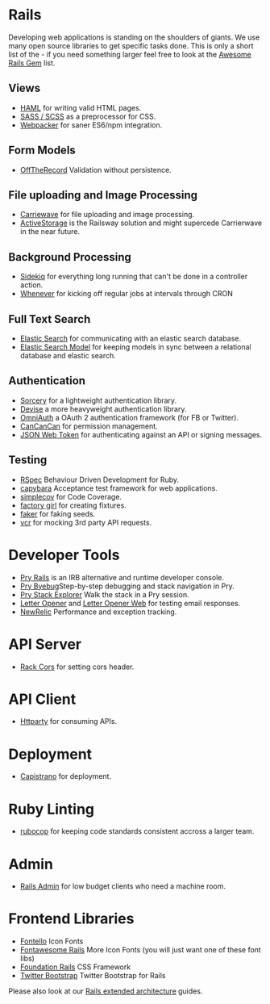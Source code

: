 # Rails

Developing web applications is standing on the shoulders of giants. We use many open source libraries to get specific tasks done. This is only a short list of the - if you need something larger feel free to look at the [Awesome Rails Gem](https://github.com/hothero/awesome-rails-gem) list.

## Views

- [HAML](http://haml.info/) for writing valid HTML pages.
- [SASS / SCSS](http://sass-lang.com/) as a preprocessor for CSS.
- [Webpacker](https://github.com/rails/webpacker) for saner ES6/npm integration.

## Form Models

- [OffTheRecord](https://gitlab.9elements.com/9elements/off_the_record) Validation without persistence.

## File uploading and Image Processing

- [Carriewave](https://github.com/carrierwaveuploader/carrierwave) for file uploading and image processing.
- [ActiveStorage](https://github.com/rails/rails/tree/master/activestorage) is the Railsway solution and might supercede Carrierwave in the near future.

## Background Processing

- [Sidekiq](https://github.com/mperham/sidekiq) for everything long running that can't be done in a controller action.
- [Whenever](https://github.com/javan/whenever) for kicking off regular jobs at intervals through CRON


## Full Text Search

- [Elastic Search](https://github.com/elastic/elasticsearch-rails) for communicating with an elastic search database.
- [Elastic Search Model](https://github.com/elastic/elasticsearch-rails/tree/master/elasticsearch-model) for keeping models in sync between a relational database and elastic search.

## Authentication

- [Sorcery](https://github.com/Sorcery/sorcery) for a lightweight authentication library.
- [Devise](https://github.com/plataformatec/devise) a more heavyweight authentication library.
- [OmniAuth](https://github.com/omniauth/omniauth) a OAuth 2 authentication framework (for FB or Twitter).
- [CanCanCan](https://github.com/CanCanCommunity/cancancan) for permission management.
- [JSON Web Token](https://jwt.io/) for authenticating against an API or signing messages.

## Testing

- [RSpec](http://rspec.info/) Behaviour Driven
Development for Ruby.
- [capybara](https://github.com/teamcapybara/capybara) Acceptance test framework for web applications.
- [simplecov](https://github.com/colszowka/simplecov) for Code Coverage.
- [factory girl](https://github.com/thoughtbot/factory_girl) for creating fixtures.
- [faker](https://github.com/stympy/faker) for faking seeds.
- [vcr](https://github.com/vcr/vcr) for mocking 3rd party API requests.

# Developer Tools

- [Pry Rails](https://github.com/rweng/pry-rails) is an IRB alternative and runtime developer console.
- [Pry Byebug](https://github.com/deivid-rodriguez/pry-byebug)Step-by-step debugging and stack navigation in Pry.
- [Pry Stack Explorer](https://github.com/pry/pry-stack_explorer) Walk the stack in a Pry session.
- [Letter Opener](https://github.com/ryanb/letter_opener) and [Letter Opener Web](https://github.com/fgrehm/letter_opener_web) for testing email responses.
- [NewRelic](https://newrelic.com/) Performance and exception tracking.

# API Server

- [Rack Cors](https://github.com/cyu/rack-cors) for setting cors header.

# API Client

- [Httparty](https://github.com/jnunemaker/httparty) for consuming APIs.

# Deployment

- [Capistrano](http://capistranorb.com/) for deployment.

# Ruby Linting

- [rubocop](https://github.com/bbatsov/rubocop) for keeping code standards consistent accross a larger team.

# Admin

- [Rails Admin](https://github.com/sferik/rails_admin) for low budget clients who need a machine room.

# Frontend Libraries

- [Fontello](https://github.com/fontello/fontello) Icon Fonts
- [Fontawesome Rails](https://github.com/bokmann/font-awesome-rails) More Icon Fonts (you will just want one of these font libs)
- [Foundation Rails](https://rubygems.org/gems/foundation-rails) CSS Framework
- [Twitter Bootstrap](https://github.com/seyhunak/twitter-bootstrap-rails) Twitter Bootstrap for Rails

Please also look at our [Rails extended architecture](/rails) guides.
